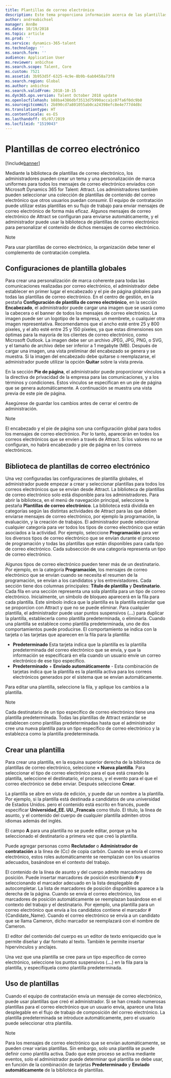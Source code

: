```yaml
---
title: Plantillas de correo electrónico
description: Este tema proporciona información acerca de las plantillas de correo electrónico que puede crear y usar en Microsoft Dynamics 365 for Talent - Attract.
author: andreabichsel
manager: AnnBe
ms.date: 10/19/2018
ms.topic: article
ms.prod: ''
ms.service: dynamics-365-talent
ms.technology: ''
ms.search.form: ''
audience: Application User
ms.reviewer: anbichse
ms.search.scope: Talent, Core
ms.custom: 7521
ms.assetid: 3b953d5f-6325-4c9e-8b9b-6ab0458a73f8
ms.search.region: Global
ms.author: anbichse
ms.search.validFrom: 2018-10-15
ms.dyn365.ops.version: Talent October 2018 update
ms.openlocfilehash: b88ba4386dbf3513d75990acca1c07fa6f0dc9b0
ms.sourcegitcommit: 2b890cd7a801055ab0ca24398efc8e4e777d4d8c
ms.translationtype: HT
ms.contentlocale: es-ES
ms.lasthandoff: 05/07/2019
ms.locfileid: "1519043"
---
```

# <a name="email-templates"></a>Plantillas de correo electrónico
[!include[banner](../includes/banner.md)]

Mediante la biblioteca de plantillas de correo electrónico, los administradores pueden crear un tema y una personalización de marca uniformes para todos los mensajes de correo electrónico enviados con Microsoft Dynamics 365 for Talent: Attract. Los administradores también pueden seleccionar una colección de plantillas de contenido del correo electrónico que otros usuarios puedan consumir. El equipo de contratación puede utilizar estas plantillas en su flujo de trabajo para enviar mensajes de correo electrónico de forma más eficaz. Algunos mensajes de correo electrónico de Attract se configuran para enviarse automáticamente, y el administrador puede usar la biblioteca de plantillas de correo electrónico para personalizar el contenido de dichos mensajes de correo electrónico.

> [!NOTE]
> Para usar plantillas de correo electrónico, la organización debe tener el complemento de contratación completa.

## <a name="global-template-configurations"></a>Configuraciones de plantilla globales

Para crear una personalización de marca coherente para todas las comunicaciones realizadas por correo electrónico, el administrador debe establecer en primer lugar el encabezado y el pie de página globales para todas las plantillas de correo electrónico. En el centro de gestión, en la pestaña **Configuración de plantilla de correo electrónico**, en la sección **Encabezado**, el administrador puede cargar una imagen que se usará como la cabecera o el banner de todos los mensajes de correo electrónico. La imagen puede ser un logotipo de la empresa, un membrete, o cualquier otra imagen representativa. Recomendamos que el ancho esté entre 25 y 800 píxeles, y el alto esté entre 25 y 150 píxeles, ya que estas dimensiones son óptimas para la mayoría de los clientes de correo electrónico, como Microsoft Outlook. La imagen debe ser un archivo JPEG, JPG, PNG, o SVG, y el tamaño de archivo debe ser inferior a 1 megabyte (MB). Después de cargar una imagen, una vista preliminar del encabezado se genera y se muestra. Si la imagen del encabezado debe quitarse o reemplazarse, el administrador puede utilizar la opción **Quitar** sobre la vista previa.

En la sección **Pie de página**, el administrador puede proporcionar vínculos a la directiva de privacidad de la empresa para las comunicaciones, y a los términos y condiciones. Estos vínculos se especifican en un pie de página que se genera automáticamente. A continuación se muestra una vista previa de este pie de página.

Asegúrese de guardar los cambios antes de cerrar el centro de administración.

> [!NOTE] 
> El encabezado y el pie de página son una configuración global para todos los mensajes de correo electrónico. Por lo tanto, aparecerán en todos los correos electrónicos que se envíen a través de Attract. Si los valores no se configuran, no habrá encabezado y pie de página en los correos electrónicos.

## <a name="email-template-library"></a>Biblioteca de plantillas de correo electrónico 

Una vez configuradas las configuraciones de plantilla globales, el administrador puede empezar a crear y seleccionar plantillas para todos los correos electrónicos que se envían desde Attract. La biblioteca de plantillas de correo electrónico solo está disponible para los administradores. Para abrir la biblioteca, en el menú de navegación principal, seleccione la pestaña **Plantillas de correo electrónico**. La biblioteca está dividida en categorías según las distintas actividades de Attract para las que deben enviarse mensajes de correo electrónico, por ejemplo la programación, la evaluación, y la creación de trabajos. El administrador puede seleccionar cualquier categoría para ver todos los tipos de correo electrónico que están asociados a la actividad. Por ejemplo, seleccione **Programación** para ver los diversos tipos de correo electrónico que se envían durante el proceso de programación y todas las plantillas que están disponibles para cada tipo de correo electrónico. Cada subsección de una categoría representa un tipo de correo electrónico.

Algunos tipos de correo electrónico pueden tener más de un destinatario. Por ejemplo, en la categoría **Programación**, los mensajes de correo electrónico que se envían cuando se necesita el resumen de la programación, se envían a los candidatos y los entrevistadores. Cada sección tiene dos columnas principales: **Título de plantilla** y **Destinatario**. Cada fila en una sección representa una sola plantilla para un tipo de correo electrónico. Inicialmente, un símbolo de bloqueo aparecerá en la fila para cada plantilla. Este símbolo indica que la plantilla es la plantilla estándar que se proporcion con Attract y que no se puede eliminar. Para cualquier plantilla, el administrador puede usar puntos suspensivos (**...**) para duplicar la plantilla, establecerla como plantilla predeterminada, o eliminarla. Cuando una plantilla se establece como plantilla predeterminada, uno de dos comportamientos puede producirse. El comportamiento se indica con la tarjeta o las tarjetas que aparecen en la fila para la plantilla:

- **Predeterminado** Esta tarjeta indica que la plantilla es la plantilla predeterminada del correo electrónico que se envía, y que la información se especificará en ella cuando un usuario envíe un correo electrónico de ese tipo específico.
- **Predeterminado** + **Enviado automáticamente** - Esta combinación de tarjetas indica que la plantilla es la plantilla activa para los correos electrónicos generados por el sistema que se envían automáticamente.

Para editar una plantilla, seleccione la fila, y aplique los cambios a la plantilla.

> [!NOTE]
> Cada destinatario de un tipo específico de correo electrónico tiene una plantilla predeterminada. Todas las plantillas de Attract estándar se establecen como plantillas predeterminadas hasta que el administrador cree una nueva plantilla para un tipo específico de correo electrónico y la establezca como la plantilla predeterminada.

## <a name="create-a-template"></a>Crear una plantilla

Para crear una plantilla, en la esquina superior derecha de la biblioteca de plantillas de correo electrónico, seleccione **+ Nueva plantilla**. Para seleccionar el tipo de correo electrónico para el que está creando la plantilla, seleccione el destinatario, el proceso, y el evento para el que el correo electrónico se debe enviar. Después seleccione **Crear**.

La plantilla se abre en vista de edición, y puede dar un nombre a la plantilla. Por ejemplo, si la plantilla está destinada a candidatos de una universidad de Estados Unidos. pero el contenido está escrito en francés, puede especificar **Universidad\_EE. UU.\_Francais** como título. El título, la línea de asunto, y el contenido del cuerpo de cualquier plantilla admiten otros idiomas además del inglés.

El campo **A** para una plantilla no se puede editar, porque ya ha seleccionado el destinatario a primera vez que creó la plantilla.

Puede agregar personas como **Reclutador** o **Administrador de contratación** a la línea de (Cc) de copia carbón. Cuando se envía el correo electrónico, estos roles automáticamente se reemplazan con los usuarios adecuados, basándose en el contexto del trabajo.

El contenido de la línea de asunto y del cuerpo admite marcadores de posición. Puede insertar marcadores de posición escribiendo **\#** y seleccionando el marcador adecuado en la lista desplegable de autocompletar. La lista de marcadores de posición disponibles aparece a la derecha de la página. Cuando se envía el correo electrónico, los marcadores de posición automáticamente se reemplazan basándose en el contexto del trabajo y el destinatario. Por ejemplo, una plantilla para un correo electrónico que envía a los candidatos contiene el marcador \#{Candidate\_Name}. Cuando el correo electrónico se envía a un candidato que se llama Cameron, dicho marcador se reemplazará con el nombre de Cameron.

El editor del contenido del cuerpo es un editor de texto enriquecido que le permite diseñar y dar formato al texto. También le permite insertar hipervínculos y anclajes.

Una vez que una plantilla se cree para un tipo específico de correo electrónico, seleccione los puntos suspensivos (**...**) en la fila para la plantilla, y especifíquela como plantilla predeterminada.

## <a name="consume-templates"></a>Uso de plantillas

Cuando el equipo de contratación envía un mensaje de correo electrónico, puede usar plantillas que creó el administrador. Si se han creado numerosas plantillas para el correo electrónico que un usuario envía, aparece una lista desplegable en el flujo de trabajo de composición del correo electrónico. La plantilla predeterminada se introduce automáticamente, pero el usuario puede seleccionar otra plantilla.

> [!NOTE] 
> Para los mensajes de correo electrónico que se envían automáticamente, se pueden crear varias plantillas. Sin embargo, solo una plantilla se puede definir como plantilla activa. Dado que este proceso se activa mediante eventos, solo el administrador puede determinar qué plantilla se debe usar, en función de la combinación de tarjetas **Predeterminado** y **Enviado automáticamente** de la biblioteca de plantillas.
